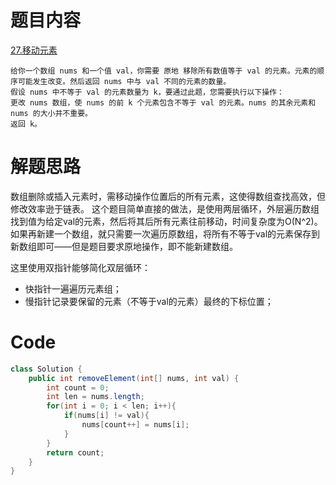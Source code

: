 # 题目内容
[27.移动元素](https://leetcode.cn/problems/remove-element/description/)

```
给你一个数组 nums 和一个值 val，你需要 原地 移除所有数值等于 val 的元素。元素的顺序可能发生改变。然后返回 nums 中与 val 不同的元素的数量。
假设 nums 中不等于 val 的元素数量为 k，要通过此题，您需要执行以下操作：
更改 nums 数组，使 nums 的前 k 个元素包含不等于 val 的元素。nums 的其余元素和 nums 的大小并不重要。
返回 k。
```

# 解题思路
数组删除或插入元素时，需移动操作位置后的所有元素，这使得数组查找高效，但修改效率逊于链表。
这个题目简单直接的做法，是使用两层循环，外层遍历数组找到值为给定val的元素，然后将其后所有元素往前移动，时间复杂度为O(N\^2)。如果再新建一个数组，就只需要一次遍历原数组，将所有不等于val的元素保存到新数组即可——但是题目要求原地操作，即不能新建数组。

这里使用双指针能够简化双层循环：
+ 快指针一遍遍历元素组；
+ 慢指针记录要保留的元素（不等于val的元素）最终的下标位置；

# Code
```java
class Solution {
    public int removeElement(int[] nums, int val) {
        int count = 0;
        int len = nums.length;
        for(int i = 0; i < len; i++){
            if(nums[i] != val){
                nums[count++] = nums[i];
            }
        }
        return count;        
    }
}
```
